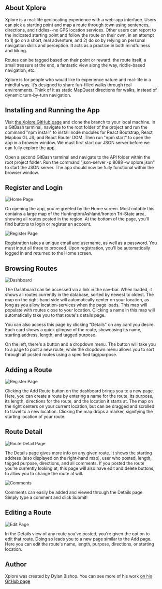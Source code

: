 ## About Xplore

Xplore is a real-life geolocating experience with a web-app interface. Users can pick a starting point and map a route through town using sentences, directions, and riddles--no GPS location services. Other users can report to the indicated starting point and follow the route on their own, in an attempt to 1) go on a short, real adventure, and 2) do so by relying on personal navigation skills and perception. It acts as a practice in both mindfulness and hiking.

Routes can be tagged based on their point or reward: the route itself, a small treasure at the end, a fantastic view along the way, riddle-based navigation, etc.

Xplore is for people who would like to experience nature and real-life in a mindful way. It’s designed to share fun-filled walks through real environments. Think of it as static MapQuest directions for walks, instead of dynamic turn-by-turn navigation. 

## Installing and Running the App

Visit [the Xplore GitHub page](https://github.com/dylbyl/xplore) and clone the branch to your local machine. In a GitBash terminal, navigate to the root folder of the project and run the command "npm install" to install node modules for React Bootstrap, React Mapbox GL JS, and React Router DOM. Then run "npm start" to open the app in a browser window. We must first start our JSON server before we can fully explore the app.

Open a second GitBash terminal and navigate to the API folder within the root project folder. Run the command "json-server -p 8088 -w xplore.json" to start the JSON server. The app should now be fully functional within the browser window.

## Register and Login

![Home Page](src/components/images/home.png)

On opening the app, you're greeted by the Home screen. Most notable this contains a large map of the Huntington/Ashland/Ironton Tri-State area, showing all routes posted in the region. At the bottom of the page, you'll find buttons to login or register an account.

![Register Page](src/components/images/register.png)

Registration takes a unique email and username, as well as a password. You must input all three to proceed. Upon registration, you'll be automatically logged in and returned to the Home screen.

## Browsing Routes

![Dashboard](src/components/images/dash.png)

The Dashboard can be accessed via a link in the nav-bar. When loaded, it shows all routes currently in the database, sorted by newest to oldest. The map on the right-hand side will automatically center on your location, as long as you allow location-services when the page loads. This map will populate with routes close to your location. Clicking a name in this map will automatically take you to that route's details page. 

You can also access this page by clicking "Details" on any card you desire. Each card shows a quick glimpse of the route, showcasing its name, starting address, length, and tagged purpose.

On the left, there's a button and a dropdown menu. The button will take you to a page to post a new route, while the dropdown menu allows you to sort through all posted routes using a specified tag/purpose.

## Adding a Route

![Register Page](src/components/images/new-route.png)

Clicking the Add Route button on the dashboard brings you to a new page. Here, you can create a route by entering a name for the route, its purpose, its length, directions for the route, and the location it starts at. The map on the right centers on your current location, but can be dragged and scrolled to travel to a new location. Clicking the map drops a marker, signifying the starting location of your route.

## Route Detail

![Route Detail Page](src/components/images/view-route.png)

The Details page gives more info on any given route. It shows the starting address (also displayed on the right-hand map), user who posted, length, tagged purpose, directions, and all comments. If you posted the route you're currently looking at, this page will also have edit and delete buttons, to allow you to change the route at will.

![Comments](src/components/images/comment.png)

Comments can easily be added and viewed through the Details page. Simply type a comment and click Submit!

## Editing a Route

![Edit Page](src/components/images/edit-route.png)

In the Details view of any route you've posted, you're given the option to edit that route. Doing so leads you to a new page similar to the Add page. Here you can edit the route's name, length, purpose, directions, or starting location.

## Author

Xplore was created by Dylan Bishop. You can see more of his work [on his GitHub page](https://github.com/dylbyl)